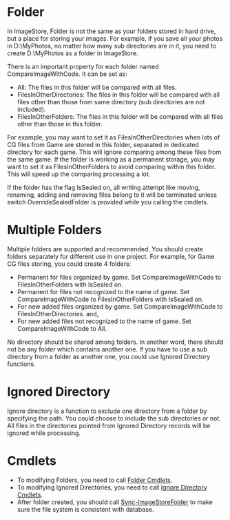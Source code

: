 # Folder
In ImageStore, Folder is not the same as your folders stored in hard drive, but a place for storing your images. For example, if you save all your photos in D:\MyPhotos, no matter how many sub directories are in it, you need to create D:\MyPhotos as a folder in ImageStore.

There is an important property for each folder named CompareImageWithCode. It can be set as:
  * All: The files in this folder will be compared with all files.
  * FilesInOtherDirectories: The files in this folder will be compared with all files other than those from same directory (sub directories are not included).
  * FilesInOtherFolders: The files in this folder will be compared with all files other than those in this folder.
  
For example, you may want to set it as FilesInOtherDirectories when lots of CG files from Game are stored in this folder, separated in dedicated directory for each game. This will ignore comparing among these files from the same game. If the folder is working as a permanent storage, you may want to set it as FilesInOtherFolders to avoid comparing within this folder. This will speed up the comparing processing a lot.

If the folder has the flag IsSealed on, all writing attempt like moving, renaming, adding and removing files belong to it will be terminated unless switch OverrideSealedFolder is provided while you calling the cmdlets.

# Multiple Folders
Multiple folders are supported and recommended. You should create folders separately for different use in one project. For example, for Game CG files storing, you could create 4 folders:
  * Permanent for files organized by game. Set CompareImageWithCode to FilesInOtherFolders with IsSealed on.
  * Permanent for files not recognized to the name of game. Set CompareImageWithCode to FilesInOtherFolders with IsSealed on.
  * For new added files organized by game. Set CompareImageWithCode to FilesInOtherDirectories. and,
  * For new added files not recognized to the name of game. Set CompareImageWithCode to All.

No directory should be shared among folders. In another word, there should not be any folder which contains another one. If you have to use a sub directory from a folder as another one, you could use Ignored Directory functions.

# Ignored Directory
Ignore directory is a function to exclude one directory from a folder by specifying the path. You could choose to include the sub directories or not. All files in the directories pointed from Ignored Directory records will be ignored while processing.

# Cmdlets
  * To modifying Folders, you need to call [Folder Cmdlets](../cmdlet/cmdlets.md#folder).
  * To modifying Ignored Directories, you need to call [Ignore Directory Cmdlets](../cmdlet/cmdlets.md#ignored-directory).
  * After folder created, you should call [Sync-ImageStoreFolder](../cmdlet/Folder/SyncFolder.md) to make sure the file system is consistent with database.
